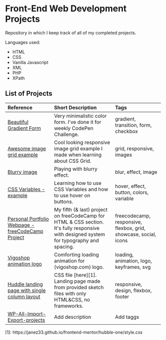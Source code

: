 # Front-End Web Development Projects

Repository in which I keep track of all of my completed projects.

Languages used:
- HTML
- CSS
- Vanilla Javascript
- XML
- PHP
- XPath

## List of Projects

|Reference|Short Description|Tags|
|:--------|:----------------|:----|
|[Beautiful Gradient Form](https://codepen.io/janez33/full/bjVoPx)|Very minimalistic color form. I've done it for weekly CodePen Challenge.|gradient, transition, form, checkbox|
|[Awesome image grid example](https://codepen.io/janez33/full/jQOLvJ)|Cool looking responsive image grid example I made when learning about CSS Grid.|grid, responsive, images|
|[Blurry image](https://codepen.io/janez33/full/gqQjZW)|Playing with blurry effect.|blur, effect, image|
|[CSS Variables - example](https://codepen.io/janez33/full/yEpMxR)|Learning how to use CSS Variables and how to use hover on buttons.|hover, effect, button, colors, variable|
|[Personal Portfolio Webpage - freeCodeCamp Project](https://codepen.io/janez33/full/GXvxqL)|My fifth (& last) project on freeCodeCamp for HTML & CSS section. It's fully responsive with designed system for typography and spacing.|freecodecamp, responsive, flexbox, grid, showcase, social, icons|
|[Vigoshop animation logo](https://codepen.io/janez33/full/ErJQGK)|Comforting loading animation for (vigoshop.com) logo.|loading, animation, logo, keyframes, svg|
|[Huddle landing page with single column layout](https://janez33.github.io/frontend-mentor/hubble-one/)|CSS file [here][1]. Landing page made from provided sketch files with only HTML&CSS, no frameworks.|responsive, design, flexbox, footer|
|[WP-All-Import-Export-projects](https://github.com/janez33/WP-All-Import-Export-projects)|Add description|Add taggs|








<Links>
[1]: https://janez33.github.io/frontend-mentor/hubble-one/style.css
